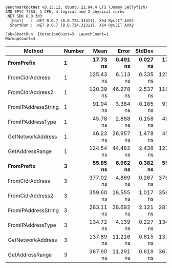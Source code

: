 ```

BenchmarkDotNet v0.13.12, Ubuntu 22.04.4 LTS (Jammy Jellyfish)
AMD EPYC 7763, 1 CPU, 4 logical and 2 physical cores
.NET SDK 8.0.303
  [Host]   : .NET 8.0.7 (8.0.724.31311), X64 RyuJIT AVX2
  ShortRun : .NET 8.0.7 (8.0.724.31311), X64 RyuJIT AVX2

Job=ShortRun  IterationCount=3  LaunchCount=1  
WarmupCount=3  

```
| Method              | Number | Mean      | Error     | StdDev   | Min       | Max       | Gen0   | Allocated |
|-------------------- |------- |----------:|----------:|---------:|----------:|----------:|-------:|----------:|
| **FromPrefix**          | **1**      |  **17.73 ns** |  **0.491 ns** | **0.027 ns** |  **17.70 ns** |  **17.75 ns** | **0.0007** |      **56 B** |
| FromCidrAddress     | 1      | 125.43 ns |  6.113 ns | 0.335 ns | 125.20 ns | 125.82 ns | 0.0012 |     112 B |
| FromCidrAddress2    | 1      | 120.39 ns | 46.278 ns | 2.537 ns | 118.47 ns | 123.27 ns | 0.0012 |     112 B |
| FromIPAddressString | 1      |  91.94 ns |  3.384 ns | 0.185 ns |  91.82 ns |  92.16 ns | 0.0006 |      56 B |
| FromIPAddressType   | 1      |  45.78 ns |  2.888 ns | 0.158 ns |  45.68 ns |  45.96 ns | 0.0010 |      88 B |
| GetNetworkAddress   | 1      |  46.23 ns | 26.957 ns | 1.478 ns |  45.12 ns |  47.91 ns | 0.0007 |      56 B |
| GetAddressRange     | 1      | 124.54 ns | 44.482 ns | 2.438 ns | 122.61 ns | 127.28 ns | 0.0019 |     168 B |
| **FromPrefix**          | **3**      |  **55.85 ns** |  **6.962 ns** | **0.382 ns** |  **55.42 ns** |  **56.11 ns** | **0.0020** |     **168 B** |
| FromCidrAddress     | 3      | 377.02 ns |  4.869 ns | 0.267 ns | 376.79 ns | 377.31 ns | 0.0038 |     336 B |
| FromCidrAddress2    | 3      | 359.60 ns | 18.555 ns | 1.017 ns | 358.77 ns | 360.73 ns | 0.0038 |     336 B |
| FromIPAddressString | 3      | 283.11 ns | 38.692 ns | 2.121 ns | 281.76 ns | 285.56 ns | 0.0019 |     168 B |
| FromIPAddressType   | 3      | 134.72 ns |  4.139 ns | 0.227 ns | 134.47 ns | 134.92 ns | 0.0031 |     264 B |
| GetNetworkAddress   | 3      | 137.89 ns | 11.216 ns | 0.615 ns | 137.30 ns | 138.53 ns | 0.0019 |     168 B |
| GetAddressRange     | 3      | 367.90 ns | 11.291 ns | 0.619 ns | 367.28 ns | 368.52 ns | 0.0057 |     504 B |
